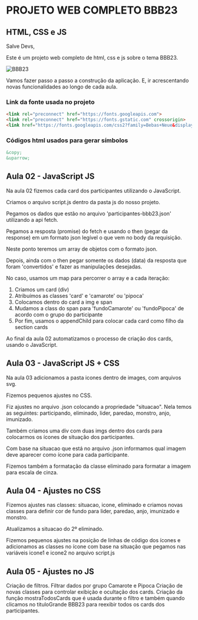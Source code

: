 # PROJETO WEB COMPLETO BBB23
## HTML, CSS e JS

Salve Devs,

Este é um projeto web completo de html, css e js sobre o tema BBB23.

![BBB23](https://i.ibb.co/BPyMWhB/bbb23a.png)

Vamos fazer passo a passo a construção da aplicação.
E, ir acrescentando novas funcionalidades ao longo de cada aula.

### Link da fonte usada no projeto
~~~html
<link rel="preconnect" href="https://fonts.googleapis.com">
<link rel="preconnect" href="https://fonts.gstatic.com" crossorigin>
<link href="https://fonts.googleapis.com/css2?family=Bebas+Neue&display=swap" rel="stylesheet">
~~~

### Códigos html usados para gerar símbolos
~~~html
&copy;
&uparrow;
~~~

## Aula 02 - JavaScript JS

Na aula 02 fizemos cada card dos participantes utilizando o JavaScript.

Criamos o arquivo script.js dentro da pasta js do nosso projeto.

Pegamos os dados que estão no arquivo 'participantes-bbb23.json' utilizando a api fetch.

Pegamos a resposta (promise) do fetch e usando o then (pegar da response) em um formato json legível o que vem no body da requisição.

Neste ponto teremos um array de objetos com o formato json.

Depois, ainda com o then pegar somente os dados (data) da resposta que foram 'convertidos' e fazer as manipulações desejadas.

No caso, usamos um map para percorrer o array e a cada iteração:
1. Criamos um card (div)
2. Atribuímos as classes 'card' e 'camarote' ou 'pipoca'
3. Colocamos dentro do card a img e span
4. Mudamos a class do span para 'fundoCamarote' ou 'fundoPipoca' de acordo com o grupo do participante
5. Por fim, usamos o appendChild para colocar cada card como filho da section cards

Ao final da aula 02 automatizamos o processo de criação dos cards, usando o JavaScript.

## Aula 03 - JavaScript JS + CSS

Na aula 03 adicionamos a pasta icones dentro de images, com arquivos svg.

Fizemos pequenos ajustes no CSS.

Fiz ajustes no arquivo .json colocando a propriedade "situacao". Nela temos as seguintes: participando, eliminado, lider, paredao, monstro, anjo, imunizado.

Também criamos uma div com duas imgs dentro dos cards para colocarmos os ícones de situação dos participantes.

Com base na situacao que está no arquivo .json informamos qual imagem deve aparecer como ícone para cada participante.

Fizemos também a formatação da classe eliminado para formatar a imagem para escala de cinza.

## Aula 04 - Ajustes no CSS

Fizemos ajustes nas classes: situacao, icone, eliminado e criamos novas classes para definir cor de fundo para lider, paredao, anjo, imunizado e monstro.

Atualizamos a situacao do 2º eliminado.

Fizemos pequenos ajustes na posição de linhas de código dos ícones e adicionamos as classes no ícone com base na situação que pegamos nas variáveis icone1 e icone2 no arquivo script.js

## Aula 05 - Ajustes no JS

Criação de filtros. Filtrar dados por grupo Camarote e Pipoca
Criação de novas classes para controlar exibição e ocultação dos cards.
Criação da função mostraTodosCards que é usada durante o filtro e também quando clicamos no tituloGrande BBB23 para reexibir todos os cards dos participantes.

